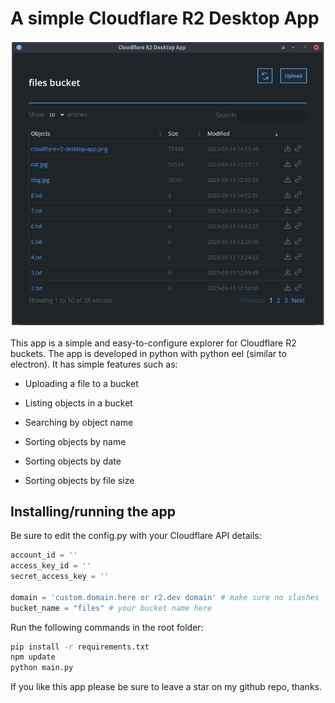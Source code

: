 # A simple Cloudflare R2 Desktop App

![Alt text](screenshot.png?raw=true "App Screenshot")

This app is a simple and easy-to-configure explorer for Cloudflare R2 buckets. The app is developed in python with python eel (similar to electron). It has simple features such as:

- Uploading a file to a bucket

- Listing objects in a bucket

- Searching by object name

- Sorting objects by name

- Sorting objects by date

- Sorting objects by file size

## Installing/running the app

Be sure to edit the config.py with your Cloudflare API details:

```python
account_id = ''
access_key_id = ''
secret_access_key = ''

domain = 'custom.domain.here or r2.dev domain' # make sure no slashes
bucket_name = "files" # your bucket name here
```

Run the following commands in the root folder:

```bash
pip install -r requirements.txt
npm update
python main.py
```

If you like this app please be sure to leave a star on my github repo, thanks.
